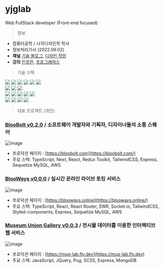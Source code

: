 # yjglab
Web FullStack developer (Front-end focused)

> 정보
- 컴퓨터공학 / 시각디자인학 학사
- 정보처리기사 (2022.09.02)
- **채널** [기술 블로그](https://yjg-lab.tistory.com), [디자인 작업](https://www.behance.net/yukjaegyong)
- **강의** [인프런](https://inf.run/8zxx), [프로그래머스](https://school.programmers.co.kr/learn/courses/16290/16290-%EB%8D%B0%EC%9D%B4%ED%84%B0-%EA%B3%BC%ED%95%99%EC%9D%84-%EC%9C%84%ED%95%9C-%ED%8C%8C%EC%9D%B4%EC%8D%AC-numpy)


> 기술 스택

<div> 
<img src="https://img.shields.io/badge/TypeScript-3178C6?style=for-the-badge&logo=TypeScript&logoColor=white">
<img src="https://img.shields.io/badge/React-61DAFB?style=for-the-badge&logo=React&logoColor=white">
<img src="https://img.shields.io/badge/Redux-764ABC?style=for-the-badge&logo=Redux&logoColor=white">
<img src="https://img.shields.io/badge/Redux Toolkit-764ABC?style=for-the-badge&logo=Redux&logoColor=white">
<img src="https://img.shields.io/badge/Redux Saga-999999?style=for-the-badge&logo=ReduxSaga&logoColor=white">
<img src="https://img.shields.io/badge/Next.js-000000?style=for-the-badge&logo=Next.js&logoColor=white">
</div>

<div>
<img src="https://img.shields.io/badge/Tailwindcss-06B6D4?style=for-the-badge&logo=Tailwindcss&logoColor=white">
<img src="https://img.shields.io/badge/Pug-A86454?style=for-the-badge&logo=Pug&logoColor=white">
<img src="https://img.shields.io/badge/Sass-CC6699?style=for-the-badge&logo=Sass&logoColor=white">
</div>

<div> 
<img src="https://img.shields.io/badge/Express-000000?style=for-the-badge&logo=Express&logoColor=white">
<img src="https://img.shields.io/badge/Sequelize-52B0E7?style=for-the-badge&logo=Sequelize&logoColor=white">
<img src="https://img.shields.io/badge/AmazonAWS-232F3E?style=for-the-badge&logo=AmazonAWS&logoColor=white">
<img src="https://img.shields.io/badge/AWSLambda-FF9900?style=for-the-badge&logo=AWSLambda&logoColor=white">
<img src="https://img.shields.io/badge/MongoDB-47A248?style=for-the-badge&logo=MongoDB&logoColor=white">
</div>

<div> 
<img src="https://img.shields.io/badge/Illustrator-FF9A00?style=for-the-badge&logo=AdobeIllustrator&logoColor=white">
<img src="https://img.shields.io/badge/Photoshop-31A8FF?style=for-the-badge&logo=AdobePhotoshop&logoColor=white">
<img src="https://img.shields.io/badge/InDesign-FF3366?style=for-the-badge&logo=AdobeInDesign&logoColor=white">
<img src="https://img.shields.io/badge/Premiere Pro-9999FF?style=for-the-badge&logo=AdobePremierePro&logoColor=white">
</div>

>

> 대표 프로젝트 (개인)

### [BlooBolt v0.2.0](https://github.com/yjglab/BlooBolt) / 소프트웨어 개발자와 기획자, 디자이너들의 소통 스퀘어

![image](https://github.com/yjglab/yjglab/assets/70316567/65c859dd-94c1-4aa1-bb85-de55298e0174)

- 프로덕션 페이지 : [https://bloobolt.com](https://bloobolt.com/)
- 주요 스택: TypeScript, Next, React, Redux Toolkit, TailwindCSS, Express, Sequelize MySQL, AWS

### [BlooWays v0.0.0](https://github.com/yjglab/BlooWays) / 실시간 온라인 라이브 토킹 서비스

![image](https://github.com/yjglab/yjglab/assets/70316567/d95f98d2-88e9-4b6b-9e06-177bb59a527f)

- 프로덕션 페이지 : [https://blooways.online](https://blooways.online/) 
- 주요 스택: TypeScript, React, React Router, SWR, Socket.io, TailwindCSS, Styled-components, Express, Sequelize MySQL, AWS

### [Museum Union Gallery v0.0.3](https://github.com/yjglab/MuG) / 전시물 데이터를 이용한 인터랙티브 웹 서비스

![image](https://github.com/yjglab/yjglab/assets/70316567/85ef5048-3309-4341-b417-221393035018)

- 프로덕션 페이지 : [https://mug-lab.fly.dev](https://mug-lab.fly.dev)
- 주요 스택: JavaScript, JQuery, Pug, SCSS, Express, MongoDB

